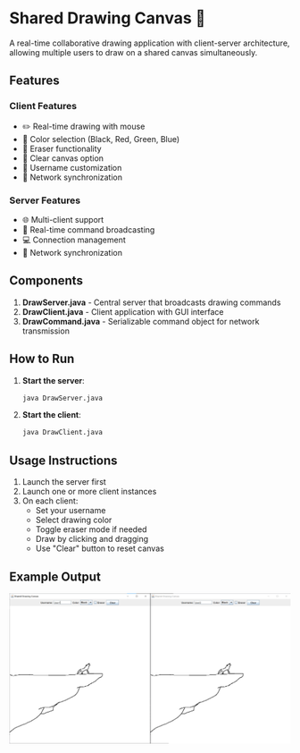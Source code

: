 # Shared Drawing Canvas 🎨

A real-time collaborative drawing application with client-server architecture, allowing multiple users to draw on a shared canvas simultaneously.

## Features

### Client Features

- ✏️ Real-time drawing with mouse
- 🎨 Color selection (Black, Red, Green, Blue)
- 🧽 Eraser functionality
- 🧹 Clear canvas option
- 👤 Username customization
- 📡 Network synchronization

### Server Features

- 🌐 Multi-client support
- 🔄 Real-time command broadcasting
- 💻 Connection management
- 📶 Network synchronization

## Components

1. **DrawServer.java** - Central server that broadcasts drawing commands
2. **DrawClient.java** - Client application with GUI interface
3. **DrawCommand.java** - Serializable command object for network transmission

## How to Run

1. **Start the server**:

   ```bash
   java DrawServer.java
   ```

2. **Start the client**:

   ```bash
   java DrawClient.java
   ```

## Usage Instructions

1. Launch the server first
2. Launch one or more client instances
3. On each client:
   - Set your username
   - Select drawing color
   - Toggle eraser mode if needed
   - Draw by clicking and dragging
   - Use "Clear" button to reset canvas

## Example Output

![Output Screenshot](images/output.png)

